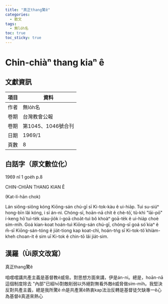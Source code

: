 ```yaml
---
title: "真正thang驚ê"
categories:
  - 散文
tags:
  - 無lo̍h名
toc: true
toc_sticky: true
---
```


# Chin-chiàⁿ thang kiaⁿ ê

## 文獻資訊

| 項目 | 資料 |
|---|---|
| 作者 | 無lo̍h名 |
| 卷期 | 台灣教會公報 |
| 卷期 | 第1045、1046號合刊 |
| 日期 | 1969/1 |
| 頁數 | 8 |

## 白話字（原文數位化）

1969 nî 1 goe̍h p.8

CHIN-CHIÀN THANG KIAN Ê

(Kat-lí-hān chok)

Lán siông-siông kóng Kiōng-sán chú-gī sī Ki-tok-kàu ê ui-hia̍p. Tuì su-siúⁿ hong-bīn lâi kóng, i sī án-ni. Chóng-sī, hoān-nā chi̍t ê chè-tō͘, tû-khì "lāi-pō͘" í-keng hō͘ tuì-te̍k siau-jio̍k í-goā choa̍t-tuì bô khoàⁿ goā-te̍k ê ui-hia̍p choè sím-mi̍h. Goá kian-koat hoán-tuì Kiōng-sán chú-gī, chóng-sī goá só͘ kiaⁿ ê m̄-sī Kiōng-sán-tóng ê jia̍t-tiong kap koat-chì, hoán-tńg sī Ki-tok-tô͘ khiàm-kheh choan-it ê sim uī Ki-tok ê chin-tō lâi jia̍t-sim.

## 漢羅（Ùi原文改寫）

真正thang驚ê

咱嚐嚐講共產主義是基督教ê威脅。對思想方面來講，伊是án-ni。總是，hoān-nā這個制度除去 "內部"已經hō͘對敵削弱以外絕對無看外敵ê威脅做sím-mi̍h。我堅決反對共產主義，總是我所驚ê m̄是共產黨ê熱衷kap法治反轉是基督徒欠缺專一ê心為基督ê真道來熱心
